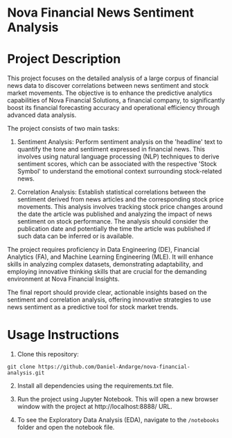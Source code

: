 # Nova Financial News Sentiment Analysis

# Project Description

This project focuses on the detailed analysis of a large corpus of financial news data to discover correlations between news sentiment and stock market movements. The objective is to enhance the predictive analytics capabilities of Nova Financial Solutions, a financial company, to significantly boost its financial forecasting accuracy and operational efficiency through advanced data analysis.

The project consists of two main tasks:

1. Sentiment Analysis: Perform sentiment analysis on the 'headline' text to quantify the tone and sentiment expressed in financial news. This involves using natural language processing (NLP) techniques to derive sentiment scores, which can be associated with the respective 'Stock Symbol' to understand the emotional context surrounding stock-related news.

2. Correlation Analysis: Establish statistical correlations between the sentiment derived from news articles and the corresponding stock price movements. This analysis involves tracking stock price changes around the date the article was published and analyzing the impact of news sentiment on stock performance. The analysis should consider the publication date and potentially the time the article was published if such data can be inferred or is available.

The project requires proficiency in Data Engineering (DE), Financial Analytics (FA), and Machine Learning Engineering (MLE). It will enhance skills in analyzing complex datasets, demonstrating adaptability, and employing innovative thinking skills that are crucial for the demanding environment at Nova Financial Insights.

The final report should provide clear, actionable insights based on the sentiment and correlation analysis, offering innovative strategies to use news sentiment as a predictive tool for stock market trends.

# Usage Instructions

1. Clone this repository:

```
git clone https://github.com/Daniel-Andarge/nova-financial-analysis.git
```

2. Install all dependencies using the requirements.txt file.

3. Run the project using Jupyter Notebook. This will open a new browser window with the project at http://localhost:8888/ URL.

4. To see the Exploratory Data Analysis (EDA), navigate to the `/notebooks` folder and open the notebook file.
